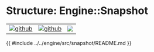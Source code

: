 # Structure: Engine::Snapshot

| | | |
|-|-|-|
[![github](https://img.shields.io/badge/github-source-blue.svg)](https://github.com/iotaledger/stronghold.rs/tree/dev/engine/src/snapshot) | [![github](https://img.shields.io/badge/rust-docs-green.svg)](https://docs.rs/stronghold_engine/engine/latest/snapshot/index.html)| [![](https://img.shields.io/crates/v/stronghold-engine.svg)](https://crates.io/crates/stronghold-engine)

{{ #include ../../engine/src/snapshot/README.md }}